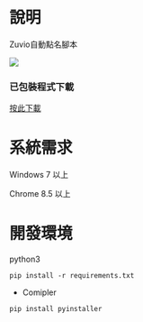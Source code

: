 # 說明

Zuvio自動點名腳本

<img src="https://i.imgur.com/p5cqBGy.png">
                                                        
### 已包裝程式下載

[按此下載](https://github.com/opabravo/zuvio/releases/download/1.0/Zuvio_Helper.zip)


# 系統需求
Windows 7 以上

Chrome 8.5 以上

# 開發環境
python3

`pip install -r requirements.txt`

* Comipler

`pip install pyinstaller`
